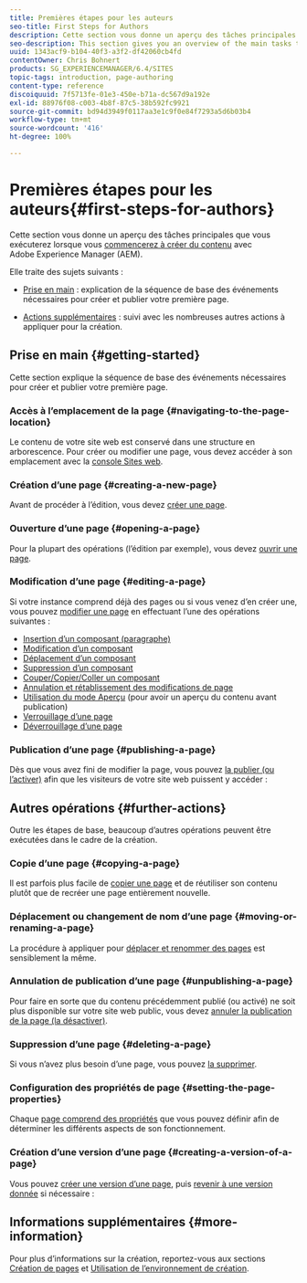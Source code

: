 ```yaml
---
title: Premières étapes pour les auteurs
seo-title: First Steps for Authors
description: Cette section vous donne un aperçu des tâches principales que vous exécuterez lorsque vous commencerez à créer du contenu avec Adobe Experience Manager (AEM).
seo-description: This section gives you an overview of the main tasks that you will be using when starting to author content with Adobe Experience Manager (AEM).
uuid: 1343acf9-b104-40f3-a3f2-df42060cb4fd
contentOwner: Chris Bohnert
products: SG_EXPERIENCEMANAGER/6.4/SITES
topic-tags: introduction, page-authoring
content-type: reference
discoiquuid: 7f5713fe-01e3-450e-b71a-dc567d9a192e
exl-id: 88976f08-c003-4b8f-87c5-38b592fc9921
source-git-commit: bd94d3949f0117aa3e1c9f0e84f7293a5d6b03b4
workflow-type: tm+mt
source-wordcount: '416'
ht-degree: 100%

---
```


# Premières étapes pour les auteurs{#first-steps-for-authors}

Cette section vous donne un aperçu des tâches principales que vous exécuterez lorsque vous [commencerez à créer du contenu](/help/sites-authoring/author.md#concept-of-authoring-and-publishing) avec Adobe Experience Manager (AEM).

Elle traite des sujets suivants :

* [Prise en main](#getting-started) : explication de la séquence de base des événements nécessaires pour créer et publier votre première page.

* [Actions supplémentaires](#further-actions) : suivi avec les nombreuses autres actions à appliquer pour la création.

## Prise en main {#getting-started}

Cette section explique la séquence de base des événements nécessaires pour créer et publier votre première page.

### Accès à l’emplacement de la page {#navigating-to-the-page-location}

Le contenu de votre site web est conservé dans une structure en arborescence. Pour créer ou modifier une page, vous devez accéder à son emplacement avec la [console Sites web](/help/sites-classic-ui-authoring/author-env-basic-handling.md#navigating-with-the-websites-console).

### Création d’une page {#creating-a-new-page}

Avant de procéder à l’édition, vous devez [créer une page](/help/sites-classic-ui-authoring/classic-page-author-manage-pages.md#creating-a-new-page).

### Ouverture d’une page {#opening-a-page}

Pour la plupart des opérations (l’édition par exemple), vous devez [ouvrir une page](/help/sites-classic-ui-authoring/classic-page-author-manage-pages.md#opening-a-page-for-editing).

### Modification d’une page {#editing-a-page}

Si votre instance comprend déjà des pages ou si vous venez d’en créer une, vous pouvez [modifier une page](/help/sites-classic-ui-authoring/classic-page-author-edit-content.md) en effectuant l’une des opérations suivantes :

* [Insertion d’un composant (paragraphe)](/help/sites-classic-ui-authoring/classic-page-author-edit-content.md#inserting-a-component)
* [Modification d’un composant](/help/sites-classic-ui-authoring/classic-page-author-edit-content.md#editing-a-component-content-and-properties)
* [Déplacement d’un composant](/help/sites-classic-ui-authoring/classic-page-author-edit-content.md#moving-a-component)
* [Suppression d’un composant](/help/sites-classic-ui-authoring/classic-page-author-edit-content.md#deleting-a-component)
* [Couper/Copier/Coller un composant](/help/sites-classic-ui-authoring/classic-page-author-edit-content.md#cut-copy-paste-a-component)
* [Annulation et rétablissement des modifications de page](/help/sites-classic-ui-authoring/classic-page-author-edit-content.md#undoing-and-redoing-page-edits)
* [Utilisation du mode Aperçu](/help/sites-classic-ui-authoring/classic-page-author-edit-content.md#previewing-pages) (pour avoir un aperçu du contenu avant publication)
* [Verrouillage d’une page](/help/sites-classic-ui-authoring/classic-page-author-edit-content.md#locking-a-page)
* [Déverrouillage d’une page](/help/sites-classic-ui-authoring/classic-page-author-edit-content.md#unlocking-a-page)

### Publication d’une page {#publishing-a-page}

Dès que vous avez fini de modifier la page, vous pouvez [la publier (ou l’activer)](/help/sites-classic-ui-authoring/classic-page-author-publish-pages.md#main-pars-title-10) afin que les visiteurs de votre site web puissent y accéder :

## Autres opérations {#further-actions}

Outre les étapes de base, beaucoup d’autres opérations peuvent être exécutées dans le cadre de la création.

### Copie d’une page {#copying-a-page}

Il est parfois plus facile de [copier une page](/help/sites-classic-ui-authoring/classic-page-author-manage-pages.md#copying-and-pasting-a-page) et de réutiliser son contenu plutôt que de recréer une page entièrement nouvelle.

### Déplacement ou changement de nom d’une page {#moving-or-renaming-a-page}

La procédure à appliquer pour [déplacer et renommer des pages](/help/sites-classic-ui-authoring/classic-page-author-manage-pages.md#moving-or-renaming-page) est sensiblement la même.

### Annulation de publication d’une page {#unpublishing-a-page}

Pour faire en sorte que du contenu précédemment publié (ou activé) ne soit plus disponible sur votre site web public, vous devez [annuler la publication de la page (la désactiver)](/help/sites-classic-ui-authoring/classic-page-author-publish-pages.md#unpublishing-a-page).

### Suppression d’une page {#deleting-a-page}

Si vous n’avez plus besoin d’une page, vous pouvez [la supprimer](/help/sites-classic-ui-authoring/classic-page-author-manage-pages.md#deleting-a-page).

### Configuration des propriétés de page {#setting-the-page-properties}

Chaque [page comprend des propriétés](/help/sites-classic-ui-authoring/classic-page-author-edit-page-properties.md) que vous pouvez définir afin de déterminer les différents aspects de son fonctionnement.

### Création d’une version d’une page {#creating-a-version-of-a-page}

Vous pouvez [créer une version d’une page](/help/sites-classic-ui-authoring/classic-page-author-work-with-versions.md#creating-a-new-version), puis [revenir à une version donnée](/help/sites-classic-ui-authoring/classic-page-author-work-with-versions.md#restoring-a-page-version-from-sidekick) si nécessaire :

## Informations supplémentaires {#more-information}

Pour plus d’informations sur la création, reportez-vous aux sections [Création de pages](/help/sites-classic-ui-authoring/classic-page-author.md) et [Utilisation de l’environnement de création](/help/sites-classic-ui-authoring/author-env.md).
